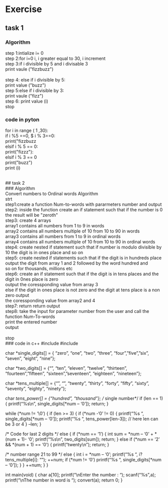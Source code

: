 # Exercise<br>
## task 1<br>
### Algorithm<br>
step 1:intialize i= 0<br>
 step 2:for i=0 i, i greater equal to 30, i increment<br>
 step 3:if i divisible by 5 and i divisable 3<br>
             print vaule ("fizzbuzz")<br><br>
step 4: else if i divisible by 5:<br>
             print value ("buzz") <br>
step 5:else if i divisible by 3:<br>
             print vaule ("fizz")<br>
step 6: print value (i)<br>
stop<br>

### code in pyton<br>
 for i in range ( 1 ,30):<br>
 if i %5 ==0, $ i % 3==0:<br>
 print("fizzbuzz<br>
 elsif i % 5 == 0:<br>
 print("fizzz"):<br>
  elsif i % 3 == 0<br>
 print("buzz")<br>
 print (i)<br>

<br>
## task 2<br>
### Algorithm<br>
Convert numbers to Ordinal words Algorithm<br>
strt<br>
step1:create a function Num-to-words with pararmeters number and output<br>
step2: inside the function create an if statement such that if the number is 0 <br>
the result will be "zeroth"<br>
step3: create 4 arrays<br>
   array1 contains all numbers from 1 to 9 in words <br>
   array2 contains all numbers multiple of 10  from 10 to 90 in words <br>
   array3 contains all numbers from 1 to 9 in ordinal words <br>
   array4 contains all numbers multiple of 10 from 10 to 90 in ordinal words<br>
step4: create nested if statement such that if number is modulo divisible by 10 the digit is in ones place and so on<br>
step5: create nested if statements such that if the digit is in hundreds place output the digit from array 1 and 2 followed by the word hundred and <br>
so on for thousands, millions etc<br>
step6: create an if statement such that if the digit is in tens places and the digit in 0nes place is zero <br>
output the coressponding value from  array 3<br>
else if the digit in ones place is not zero and the digit at tens place is a non zero output<br>
the coressponding value from array2 and 4<br>
step7: return return output <br>
step8: take the input for parameter number from the user and call the function Num-To-words<br>
print the entered number <br>
output<br><br>
stop<br>
### code in c++
#include <stdio.h>
#include <string.h>


char *single_digits[] = { “zero”, “one”, “two”, “three”, “four”,”five”,”six”, “seven”, “eight”, “nine”};

char *two_digits[] = {“”, “ten”, “eleven”, “twelve”, “thirteen”, “fourteen”,”fifteen”, “sixteen”,”seventeen”, “eighteen”, “nineteen”};

char *tens_multiple[] = {“”, “”, “twenty”, “thirty”, “forty”, “fifty”,
“sixty”, “seventy”, “eighty”, “ninety”};

char *tens_power[] = {“hundred”, “thousand”};
/* single number*/
if (len == 1) {
printf(“%s\n”, single_digits[*num – ‘0’]);
return;
}

while (*num != ‘\0’) {
if (len >= 3) {
if (*num -‘0’ != 0) {
printf(“%s “, single_digits[*num – ‘0’]);
printf(“%s “, tens_power[len-3]); // here len can be 3 or 4
}
–len;
}

/* Code for last 2 digits */
else {
if (*num == ‘1’) {
int sum = *num – ‘0’ + *(num + 1)- ‘0’;
printf(“%s\n”, two_digits[sum]);
return;
}
else if (*num == ‘2’ && *(num + 1) == ‘0’) {
printf(“twenty\n”);
return;
}

/* number range 21 to 99 */
else {
int i = *num – ‘0’;
printf(“%s “, i? tens_multiple[i]: “”);
++num;
if (*num != ‘0’)
printf(“%s “, single_digits[*num – ‘0’]);
}
}
++num;
}
}

int main(void)
{
char a[10];
printf(“\nEnter the number : “);
scanf(“%s”,a);
printf(“\nThe number in word is “);
convert(a);
return 0;
}
